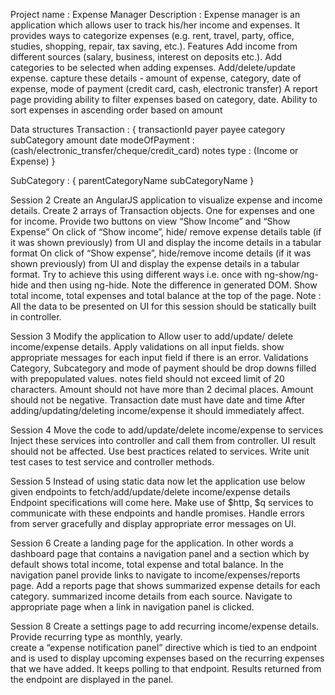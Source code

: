 Project name : Expense Manager Description : Expense manager is an 
application which allows user to track his/her income and expenses. It 
provides ways to categorize expenses (e.g. rent, travel, party, office, 
studies, shopping, repair, tax saving, etc.).
Features
Add income from different sources (salary, business, interest on deposits etc.). 
Add categories to be selected when adding expenses.
Add/delete/update expense. capture these details - amount of expense, category, 
date of expense, mode of payment (credit card, cash, electronic transfer)
A report page providing ability to filter expenses based on category, date.
Ability to sort expenses in ascending order based on amount

Data structures
Transaction : {
transactionId
payer
payee
category
subCategory
amount
date
modeOfPayment : (cash/electronic_transfer/cheque/credit_card)
notes
type : (Income or Expense)
}

SubCategory : {
parentCategoryName
subCategoryName
}

Session 2
Create an AngularJS application to visualize expense and income details.
Create 2 arrays of Transaction objects. One for expenses and one for income.
Provide two buttons on view “Show Income” and “Show Expense”
On click of “Show income”, hide/ remove expense details table (if it was shown previously) from UI and display the income details in a tabular format
On click of “Show expense”, hide/remove income details (if it was shown previously) from UI and display the expense details in a tabular format. 
Try to achieve this using different ways i.e. once with ng-show/ng-hide and then using ng-hide. Note the difference in generated DOM.
Show total income, total expenses and total balance at the top of the page.
Note : All the data to be presented on UI for this session should be statically built in controller.

Session 3
Modify the application to
Allow user to add/update/ delete income/expense details.
Apply validations on all input fields.
show appropriate messages for each input field if there is an error.
Validations
Category, Subcategory and mode of payment should be drop downs filled with prepopulated values.
notes field should not exceed limit of 20 characters.
Amount should not have more than 2 decimal places.
Amount should not be negative.
Transaction date must have date and time
After adding/updating/deleting income/expense it should immediately affect.

Session 4
Move the code to add/update/delete income/expense to services
Inject these services into controller and call them from controller. UI result should not be affected.
Use best practices related to services.
Write unit test cases to test service and controller methods.

Session 5
Instead of using static data now let the application use below given endpoints to fetch/add/update/delete income/expense details
Endpoint specifications will come here.
Make use of $http, $q services to communicate with these endpoints and handle promises.
Handle errors from server gracefully and display appropriate error messages on UI.

Session 6
Create a landing page for the application. In other words a dashboard page that contains a navigation panel and a section which by default shows total income, total expense and total balance.
In the navigation panel provide links to navigate to income/expenses/reports page.
Add a reports page that shows 
summarized expense details for each category.
summarized income details from each source.
Navigate to appropriate page when a link in navigation panel is clicked.


Session 8
Create a settings page to add recurring income/expense details.
Provide recurring type as monthly, yearly.  
create a “expense notification panel” directive which is tied to an endpoint and is used to display upcoming expenses based on the recurring expenses that we have added. It keeps polling to that endpoint. Results returned from the endpoint are displayed in the panel.

